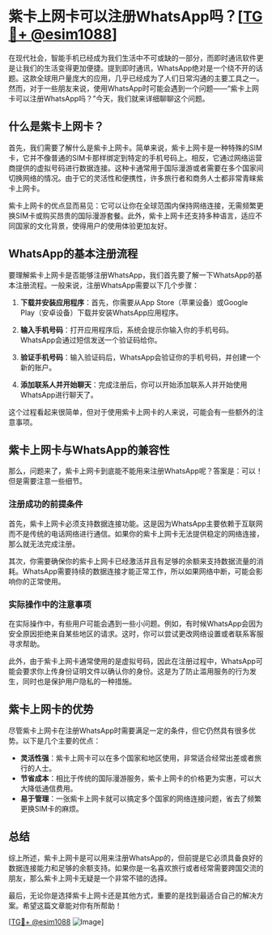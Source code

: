 # 紫卡上网卡可以注册WhatsApp吗？[[TG💪+ @esim1088](https://t.me/s/esim1088)]

在现代社会，智能手机已经成为我们生活中不可或缺的一部分，而即时通讯软件更是让我们的生活变得更加便捷。提到即时通讯，WhatsApp绝对是一个绕不开的话题。这款全球用户量庞大的应用，几乎已经成为了人们日常沟通的主要工具之一。然而，对于一些朋友来说，使用WhatsApp时可能会遇到一个问题——“紫卡上网卡可以注册WhatsApp吗？”今天，我们就来详细聊聊这个问题。

## 什么是紫卡上网卡？

首先，我们需要了解什么是紫卡上网卡。简单来说，紫卡上网卡是一种特殊的SIM卡，它并不像普通的SIM卡那样绑定到特定的手机号码上。相反，它通过网络运营商提供的虚拟号码进行数据连接。这种卡通常用于国际漫游或者需要在多个国家间切换网络的情况。由于它的灵活性和便携性，许多旅行者和商务人士都非常青睐紫卡上网卡。

紫卡上网卡的优点显而易见：它可以让你在全球范围内保持网络连接，无需频繁更换SIM卡或购买昂贵的国际漫游套餐。此外，紫卡上网卡还支持多种语言，适应不同国家的文化背景，使得用户的使用体验更加友好。

## WhatsApp的基本注册流程

要理解紫卡上网卡是否能够注册WhatsApp，我们首先要了解一下WhatsApp的基本注册流程。一般来说，注册WhatsApp需要以下几个步骤：

1. **下载并安装应用程序**：首先，你需要从App Store（苹果设备）或Google Play（安卓设备）下载并安装WhatsApp应用程序。
   
2. **输入手机号码**：打开应用程序后，系统会提示你输入你的手机号码。WhatsApp会通过短信发送一个验证码给你。

3. **验证手机号码**：输入验证码后，WhatsApp会验证你的手机号码，并创建一个新的账户。

4. **添加联系人并开始聊天**：完成注册后，你可以开始添加联系人并开始使用WhatsApp进行聊天了。

这个过程看起来很简单，但对于使用紫卡上网卡的人来说，可能会有一些额外的注意事项。

## 紫卡上网卡与WhatsApp的兼容性

那么，问题来了，紫卡上网卡到底能不能用来注册WhatsApp呢？答案是：可以！但是需要注意一些细节。

### 注册成功的前提条件

首先，紫卡上网卡必须支持数据连接功能。这是因为WhatsApp主要依赖于互联网而不是传统的电话网络进行通信。如果你的紫卡上网卡无法提供稳定的网络连接，那么就无法完成注册。

其次，你需要确保你的紫卡上网卡已经激活并且有足够的余额来支持数据流量的消耗。WhatsApp需要持续的数据连接才能正常工作，所以如果网络中断，可能会影响你的正常使用。

### 实际操作中的注意事项

在实际操作中，有些用户可能会遇到一些小问题。例如，有时候WhatsApp会因为安全原因拒绝来自某些地区的请求。这时，你可以尝试更改网络设置或者联系客服寻求帮助。

此外，由于紫卡上网卡通常使用的是虚拟号码，因此在注册过程中，WhatsApp可能会要求你上传身份证明文件以确认你的身份。这是为了防止滥用服务的行为发生，同时也是保护用户隐私的一种措施。

## 紫卡上网卡的优势

尽管紫卡上网卡在注册WhatsApp时需要满足一定的条件，但它仍然具有很多优势。以下是几个主要的优点：

- **灵活性强**：紫卡上网卡可以在多个国家和地区使用，非常适合经常出差或者旅行的人士。
- **节省成本**：相比于传统的国际漫游服务，紫卡上网卡的价格更为实惠，可以大大降低通信费用。
- **易于管理**：一张紫卡上网卡就可以搞定多个国家的网络连接问题，省去了频繁更换SIM卡的麻烦。

## 总结

综上所述，紫卡上网卡是可以用来注册WhatsApp的，但前提是它必须具备良好的数据连接能力和足够的余额支持。如果你是一名喜欢旅行或者经常需要跨国交流的朋友，那么紫卡上网卡无疑是一个非常不错的选择。

最后，无论你是选择紫卡上网卡还是其他方式，重要的是找到最适合自己的解决方案。希望这篇文章能对你有所帮助！

[[TG💪+ @esim1088](https://t.me/s/esim1088) ![Image](https://i.postimg.cc/4NQfJmqS/Snipaste-2025-05-13-00-14-12.png)]